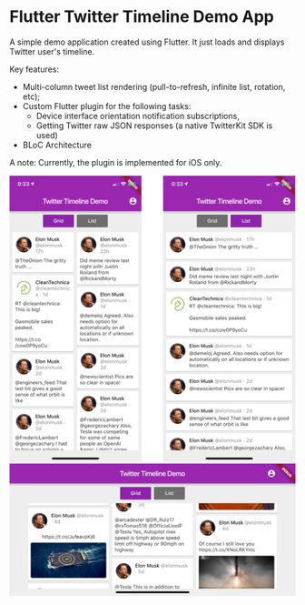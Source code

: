 # Flutter Twitter Timeline Demo App

A simple demo application created using Flutter.
It just loads and displays Twitter user's timeline. 

Key features:

- Multi-column tweet list rendering (pull-to-refresh, infinite list, rotation, etc);
- Custom Flutter plugin for the following tasks:
    - Device interface orientation notification subscriptions,
    - Getting Twitter raw JSON responses (a native TwitterKit SDK is used)
- BLoC Architecture
   
A note: Currently, the plugin is implemented for iOS only.

![Markdown preferences pane](./Images/img1.png)
![Markdown preferences pane](./Images/img2.png)
